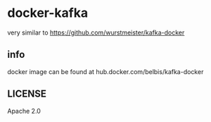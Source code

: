 # docker-kafka

very similar to https://github.com/wurstmeister/kafka-docker

## info

docker image can be found at hub.docker.com/belbis/kafka-docker

## LICENSE

Apache 2.0
